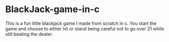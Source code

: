 # BlackJack-game-in-c
This is a fun little blackjack game I made from scratch in c. You start the game and choose to either hit or stand being careful not to go over 21 while still beating the dealer.
